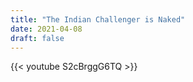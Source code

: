 ```yaml
---
title: "The Indian Challenger is Naked"
date: 2021-04-08
draft: false 
---
```


{{< youtube S2cBrggG6TQ >}}

